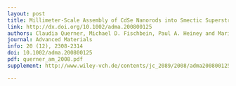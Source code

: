 ```yaml
---
layout: post
title: Millimeter-Scale Assembly of CdSe Nanorods into Smectic Superstructures by Solvent Drying Kinetics
link: http://dx.doi.org/10.1002/adma.200800125
authors: Claudia Querner, Michael D. Fischbein, Paul A. Heiney and Marija Drndić
journal: Advanced Materials
info: 20 (12), 2308-2314
doi: 10.1002/adma.200800125
pdf: querner_am_2008.pdf
supplement: http://www.wiley-vch.de/contents/jc_2089/2008/adma200800125_s.pdf

---
```

